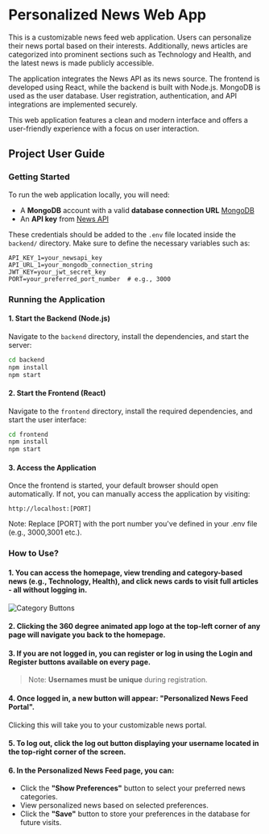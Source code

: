 # Personalized News Web App
This is a customizable news feed web application. Users can personalize their news portal based on their interests. Additionally, news articles are categorized into prominent sections such as Technology and Health, and the latest news is made publicly accessible.

The application integrates the News API as its news source. The frontend is developed using React, while the backend is built with Node.js. MongoDB is used as the user database. User registration, authentication, and API integrations are implemented securely.

This web application features a clean and modern interface and offers a user-friendly experience with a focus on user interaction.
## Project User Guide 
### Getting Started
To run the web application locally, you will need:
- A **MongoDB** account with a valid **database connection URL** [MongoDB](https://www.mongodb.com/)
- An **API key** from [News API](https://newsapi.org/)

These credentials should be added to the `.env` file located inside the `backend/` directory. Make sure to define the necessary variables such as:

```env
API_KEY_1=your_newsapi_key
API_URL_1=your_mongodb_connection_string
JWT_KEY=your_jwt_secret_key
PORT=your_preferred_port_number  # e.g., 3000
```
### Running the Application
#### 1. Start the Backend (Node.js)
Navigate to the `backend` directory, install the dependencies, and start the server:
```bash
cd backend
npm install
npm start
```
#### 2. Start the Frontend (React)
Navigate to the `frontend` directory, install the required dependencies, and start the user interface:
```bash
cd frontend
npm install
npm start
```
#### 3. Access the Application
Once the frontend is started, your default browser should open automatically. If not, you can manually access the application by visiting:
```
http://localhost:[PORT]
```
Note: Replace [PORT] with the port number you've defined in your .env file (e.g., 3000,3001 etc.).

### How to Use?
#### 1. You can access the homepage, view trending and category-based news (e.g., Technology, Health), and click news cards to visit full articles - all **without logging in**.
![Category Buttons](./guide-images/news-categories)

#### 2. Clicking the **360 degree animated app logo** at the top-left corner of any page will navigate you back to the homepage.

#### 3. If you are not logged in, you can register or log in using the **Login** and **Register** buttons available on every page.  
   > Note: **Usernames must be unique** during registration.

#### 4. Once logged in, a new button will appear: **"Personalized News Feed Portal"**.  
   Clicking this will take you to your customizable news portal.

#### 5. To log out, click the log out button displaying your username located in the top-right corner of the screen.

#### 6. In the Personalized News Feed page, you can:
   - Click the **"Show Preferences"** button to select your preferred news categories.
   - View personalized news based on selected preferences.
   - Click the **"Save"** button to store your preferences in the database for future visits.
